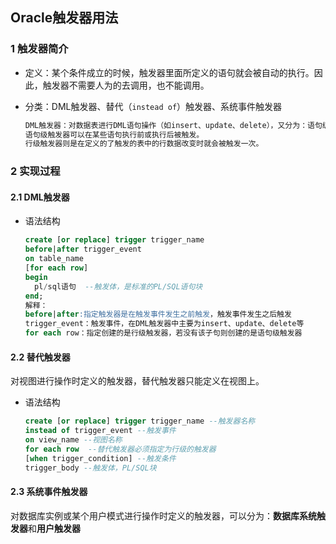 ## Oracle触发器用法

### 1 触发器简介

- 定义：某个条件成立的时候，触发器里面所定义的语句就会被自动的执行。因此，触发器不需要人为的去调用，也不能调用。

- 分类：DML触发器、替代（`instead of`）触发器、系统事件触发器

  ```sql
  DML触发器：对数据表进行DML语句操作（如insert、update、delete），又分为：语句级和行级
  语句级触发器可以在某些语句执行前或执行后被触发。
  行级触发器则是在定义的了触发的表中的行数据改变时就会被触发一次。
  ```

### 2 实现过程

#### 2.1 DML触发器

- 语法结构

  ```sql
  create [or replace] trigger trigger_name
  before|after trigger_event
  on table_name
  [for each row]
  begin
  	pl/sql语句  --触发体，是标准的PL/SQL语句块
  end;
  解释：
  before|after:指定触发器是在触发事件发生之前触发，触发事件发生之后触发
  trigger_event：触发事件，在DML触发器中主要为insert、update、delete等
  for each row：指定创建的是行级触发器，若没有该子句则创建的是语句级触发器
  ```

#### 2.2 替代触发器

对视图进行操作时定义的触发器，替代触发器只能定义在视图上。

- 语法结构

  ```sql 
  create [or replace] trigger trigger_name --触发器名称
  instead of trigger_event --触发事件
  on view_name --视图名称
  for each row  --替代触发器必须指定为行级的触发器
  [when trigger_condition] --触发条件
  trigger_body --触发体，PL/SQL块
  ```

#### 2.3 系统事件触发器

对数据库实例或某个用户模式进行操作时定义的触发器，可以分为：**数据库系统触发器**和**用户触发器**